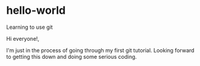 # hello-world
Learning to use git

Hi everyone!,

I'm just in the process of going through my first git tutorial. Looking forward to getting this down and doing some serious coding.

